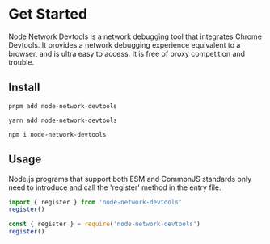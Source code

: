 # Get Started

Node Network Devtools is a network debugging tool that integrates Chrome Devtools. It provides a network debugging experience equivalent to a browser, and is ultra easy to access. It is free of proxy competition and trouble.

## Install

<CodeGroup>
  <CodeGroupItem title="pnpm">

```bash:no-line-numbers
pnpm add node-network-devtools
```

  </CodeGroupItem>

  <CodeGroupItem title="yarn">

```bash:no-line-numbers
yarn add node-network-devtools
```

  </CodeGroupItem>

  <CodeGroupItem title="npm" active>

```bash:no-line-numbers
npm i node-network-devtools
```

  </CodeGroupItem>
</CodeGroup>

## Usage

Node.js programs that support both ESM and CommonJS standards only need to introduce and call the 'register' method in the entry file.

<CodeGroup>
  <CodeGroupItem title="typescript">

```typescript
import { register } from 'node-network-devtools'
register()
```

  </CodeGroupItem>

  <CodeGroupItem title="javascript" active>

```javascript
const { register } = require('node-network-devtools')
register()
```

  </CodeGroupItem>
</CodeGroup>
